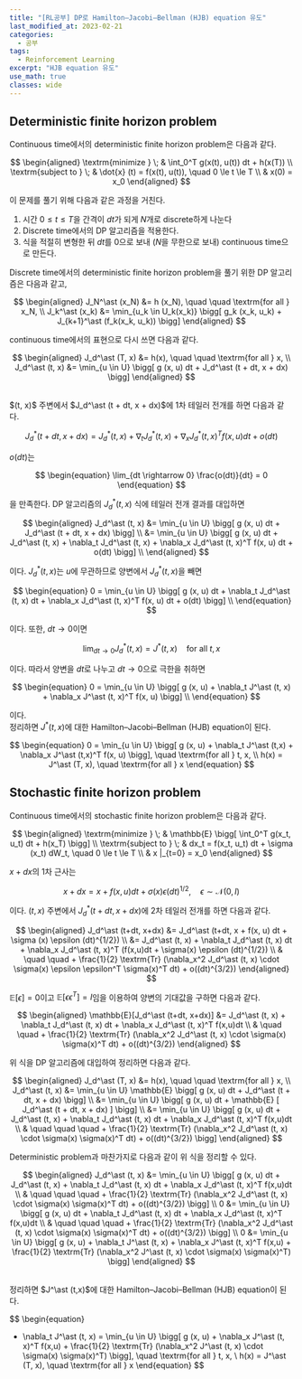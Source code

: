 ```yaml
---
title: "[RL공부] DP로 Hamilton–Jacobi–Bellman (HJB) equation 유도"
last_modified_at: 2023-02-21
categories:
  - 공부
tags:
  - Reinforcement Learning
excerpt: "HJB equation 유도"
use_math: true
classes: wide
---
```


## Deterministic finite horizon problem

Continuous time에서의 deterministic finite horizon problem은 다음과 같다. 

$$
\begin{aligned}
\textrm{minimize } \; & \int_0^T g(x(t), u(t)) dt + h(x(T)) \\
\textrm{subject to } \; & \dot{x} (t) = f(x(t), u(t)), \quad 0 \le t \le T \\
& x(0) = x_0
\end{aligned}
$$

이 문제를 풀기 위해 다음과 같은 과정을 거친다.

1. 시간 $0 \le t \le T$을 간격이 $dt$가 되게 $N$개로 discrete하게 나눈다
2. Discrete time에서의 DP 알고리즘을 적용한다.
3. 식을 적절히 변형한 뒤 $dt$를 0으로 보내 ($N$을 무한으로 보내) continuous time으로 만든다. 

Discrete time에서의 deterministic finite horizon problem을 풀기 위한 DP 알고리즘은 다음과 같고, 

$$
\begin{aligned}
J_N^\ast (x_N) &= h (x_N), \quad \quad \textrm{for all } x_N, \\
J_k^\ast (x_k) &= \min_{u_k \in U_k(x_k)} \bigg[ g_k (x_k, u_k) + J_{k+1}^\ast (f_k(x_k, u_k)) \bigg]
\end{aligned}
$$

continuous time에서의 표현으로 다시 쓰면 다음과 같다. 

$$
\begin{aligned}
J_d^\ast (T, x) &= h(x), \quad \quad \textrm{for all } x, \\
J_d^\ast (t, x) &= \min_{u \in U} \bigg[ g (x, u) dt + J_d^\ast (t + dt, x + dx) \bigg]
\end{aligned}
$$

<br>
$(t, x)$ 주변에서 $J_d^\ast (t + dt, x + dx)$에 1차 테일러 전개를 하면 다음과 같다.

$$
\begin{equation}
J_d^\ast (t + dt, x + dx) = J_d^\ast (t, x) + \nabla_t J_d^\ast (t, x) + \nabla_x J_d^\ast (t, x)^T f(x, u) dt + o(dt)
\end{equation}
$$

$o(dt)$는 

$$
\begin{equation}
\lim_{dt \rightarrow 0} \frac{o(dt)}{dt} = 0
\end{equation}
$$

을 만족한다. DP 알고리즘의 $J_d^\ast (t, x)$ 식에 테일러 전개 결과를 대입하면

$$
\begin{aligned}
J_d^\ast (t, x) &= \min_{u \in U} \bigg[ g (x, u) dt + J_d^\ast (t + dt, x + dx) \bigg] \\
&= \min_{u \in U} \bigg[ g (x, u) dt + J_d^\ast (t, x) + \nabla_t J_d^\ast (t, x) + \nabla_x J_d^\ast (t, x)^T f(x, u) dt + o(dt) \bigg] \\
\end{aligned}
$$

이다. $J_d^\ast (t, x)$는 $u$에 무관하므로 양변에서 $J_d^\ast (t, x)$을 빼면 

$$
\begin{equation}
0 = \min_{u \in U} \bigg[ g (x, u) dt + \nabla_t J_d^\ast (t, x) dt + \nabla_x J_d^\ast (t, x)^T f(x, u) dt + o(dt) \bigg] \\
\end{equation}
$$

이다. 또한, $dt \rightarrow 0$이면 

$$
\begin{equation}
\lim_{dt \rightarrow 0} J_d^\ast (t, x) = J^\ast (t,x) \quad \textrm{for all } t, x
\end{equation}
$$

이다. 따라서 양변을 $dt$로 나누고 $dt \rightarrow 0$으로 극한을 취하면

$$
\begin{equation}
0 = \min_{u \in U} \bigg[ g (x, u) + \nabla_t J^\ast (t, x) + \nabla_x J^\ast (t, x)^T f(x, u) \bigg] \\
\end{equation}
$$

이다. 
<br>
정리하면 $J^\ast (t,x)$에 대한 Hamilton–Jacobi–Bellman (HJB) equation이 된다. 

$$
\begin{equation}
0 = \min_{u \in U} \bigg[ g (x, u) + \nabla_t J^\ast (t,x) + \nabla_x J^\ast (t,x)^T f(x, u) \bigg], \quad \textrm{for all } t, x, \\
h(x) = J^\ast (T, x), \quad \textrm{for all } x
\end{equation}
$$

## Stochastic finite horizon problem

Continuous time에서의 stochastic finite horizon problem은 다음과 같다. 

$$
\begin{aligned}
\textrm{minimize } \; & \mathbb{E} \bigg[ \int_0^T g(x_t, u_t) dt + h(x_T) \bigg] \\
\textrm{subject to } \; & dx_t = f(x_t, u_t) dt + \sigma (x_t) dW_t, \quad 0 \le t \le T \\
& x |_{t=0} = x_0
\end{aligned}
$$

$x + dx$의 1차 근사는

$$
\begin{equation}
x + dx = x + f(x, u) dt + \sigma (x) \epsilon (dt)^{1/2}, \quad \epsilon \sim \mathcal{N} (0, I)
\end{equation}
$$

이다. $(t, x)$ 주변에서 $J_d^\ast (t+dt, x+dx)$에 2차 테일러 전개를 하면 다음과 같다. 

$$
\begin{aligned}
J_d^\ast (t+dt, x+dx) &= J_d^\ast (t+dt, x + f(x, u) dt + \sigma (x) \epsilon (dt)^{1/2}) \\
&= J_d^\ast (t, x) + \nabla_t J_d^\ast (t, x) dt + \nabla_x J_d^\ast (t, x)^T (f(x,u)dt + \sigma(x) \epsilon (dt)^{1/2}) \\
& \quad \quad + \frac{1}{2} \textrm{Tr} (\nabla_x^2 J_d^\ast (t, x) \cdot \sigma(x) \epsilon \epsilon^T \sigma(x)^T dt) + o((dt)^{3/2})
\end{aligned}
$$

$\mathbb{E}[\epsilon] = 0$이고 $\mathbb{E} [\epsilon \epsilon^T] = I$임을 이용하여 양변의 기대값을 구하면 다음과 같다. 

$$
\begin{aligned}
\mathbb{E}[J_d^\ast (t+dt, x+dx)] &= J_d^\ast (t, x) + \nabla_t J_d^\ast (t, x) dt + \nabla_x J_d^\ast (t, x)^T f(x,u)dt \\
& \quad \quad + \frac{1}{2} \textrm{Tr} (\nabla_x^2 J_d^\ast (t, x) \cdot \sigma(x) \sigma(x)^T dt) + o((dt)^{3/2})
\end{aligned}
$$

위 식을 DP 알고리즘에 대입하여 정리하면 다음과 같다. 

$$
\begin{aligned}
J_d^\ast (T, x) &= h(x), \quad \quad \textrm{for all } x, \\
J_d^\ast (t, x) &= \min_{u \in U} \mathbb{E} \bigg[ g (x, u) dt + J_d^\ast (t + dt, x + dx) \bigg] \\
&= \min_{u \in U} \bigg[ g (x, u) dt + \mathbb{E} [ J_d^\ast (t + dt, x + dx) ] \bigg] \\
&= \min_{u \in U} \bigg[ g (x, u) dt + J_d^\ast (t, x) + \nabla_t J_d^\ast (t, x) dt + \nabla_x J_d^\ast (t, x)^T f(x,u)dt \\
& \quad \quad \quad + \frac{1}{2} \textrm{Tr} (\nabla_x^2 J_d^\ast (t, x) \cdot \sigma(x) \sigma(x)^T dt) + o((dt)^{3/2}) \bigg]
\end{aligned}
$$

Deterministic problem과 마찬가지로 다음과 같이 위 식을 정리할 수 있다. 

$$
\begin{aligned}
J_d^\ast (t, x) &= \min_{u \in U} \bigg[ g (x, u) dt + J_d^\ast (t, x) + \nabla_t J_d^\ast (t, x) dt + \nabla_x J_d^\ast (t, x)^T f(x,u)dt \\
& \quad \quad \quad + \frac{1}{2} \textrm{Tr} (\nabla_x^2 J_d^\ast (t, x) \cdot \sigma(x) \sigma(x)^T dt) + o((dt)^{3/2}) \bigg] \\
0 &= \min_{u \in U} \bigg[ g (x, u) dt + \nabla_t J_d^\ast (t, x) dt + \nabla_x J_d^\ast (t, x)^T f(x,u)dt \\
& \quad \quad \quad + \frac{1}{2} \textrm{Tr} (\nabla_x^2 J_d^\ast (t, x) \cdot \sigma(x) \sigma(x)^T dt) + o((dt)^{3/2}) \bigg] \\
0 &= \min_{u \in U} \bigg[ g (x, u) + \nabla_t J^\ast (t, x) + \nabla_x J^\ast (t, x)^T f(x,u) + \frac{1}{2} \textrm{Tr} (\nabla_x^2 J^\ast (t, x) \cdot \sigma(x) \sigma(x)^T) \bigg]
\end{aligned}
$$

<br>
정리하면 $J^\ast (t,x)$에 대한 Hamilton–Jacobi–Bellman (HJB) equation이 된다. 

$$
\begin{equation}
- \nabla_t J^\ast (t, x) = \min_{u \in U} \bigg[ g (x, u) + \nabla_x J^\ast (t, x)^T f(x,u) + \frac{1}{2} \textrm{Tr} (\nabla_x^2 J^\ast (t, x) \cdot \sigma(x) \sigma(x)^T) \bigg], \quad \textrm{for all } t, x, \\
h(x) = J^\ast (T, x), \quad \textrm{for all } x
\end{equation}
$$